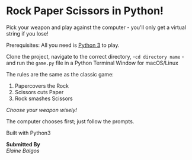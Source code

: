 # Rock Paper Scissors in Python!

Pick your weapon and play against the computer - you'll only get a virtual string if you lose!

Prerequisites: All you need is [Python 3](https://www.python.org/) to play.

Clone the project, navigate to the correct directory, -`cd directory name` - and run the `game.py` file in a Python Terminal Window for macOS/Linux

The rules are the same as the classic game:
1. Papercovers the Rock
2. Scissors cuts Paper
3. Rock smashes Scissors

_Choose your weapon wisely!_

The computer chooses first; just follow the prompts.

Built with Python3

**Submitted By**<br>
_Elaine Balgos_
